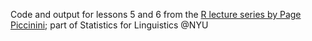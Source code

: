 Code and output for lessons 5 and 6 from the [R lecture series by Page Piccinini](https://pagepiccinini.com/r-course/); part of Statistics for Linguistics @NYU
